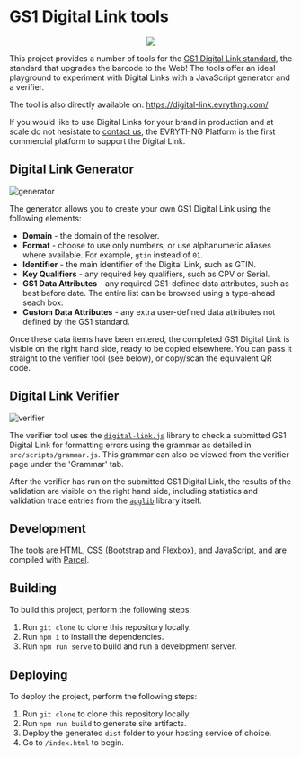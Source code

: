 # GS1 Digital Link tools

<p align="center">
  <img src ="https://evrythng.com/wp-content/uploads/Search_results_-_Google_Drive-768x363.png" />
</p>

This project provides a number of tools for the 
[GS1 Digital Link standard](https://evrythng.com/upgrading-the-barcode-to-the-web-gs1-digital-link/),
the standard that upgrades the barcode to the Web! The tools offer an ideal 
playground to experiment with Digital Links with a JavaScript generator and a 
verifier.

The tool is also directly available on: https://digital-link.evrythng.com/

If you would like to use Digital Links for your brand in production and at scale
do not hesistate to [contact us](https://evrythng.com/gs1/), the EVRYTHNG 
Platform is the first commercial platform to support the Digital Link.


## Digital Link Generator

![generator](src/assets/generator.png)

The generator allows you to create your own GS1 Digital Link using the following
elements:

* **Domain** - the domain of the resolver.
* **Format** - choose to use only numbers, or use alphanumeric aliases where 
  available. For example, `gtin` instead of `01`.
* **Identifier** - the main identifier of the Digital Link, such as GTIN.
* **Key Qualifiers** - any required key qualifiers, such as CPV or Serial.
* **GS1 Data Attributes** - any required GS1-defined data attributes, such as 
  best before date. The entire list can be browsed using a type-ahead seach box.
* **Custom Data Attributes** - any extra user-defined data attributes not 
  defined by the GS1 standard.

Once these data items have been entered, the completed GS1 Digital Link is 
visible on the right hand side, ready to be copied elsewhere. You can pass it 
straight to the verifier tool (see below), or copy/scan the equivalent QR code.


## Digital Link Verifier

![verifier](src/assets/verifier.png)

The verifier tool uses the 
[`digital-link.js`](https://github.com/evrythng/digital-link.js)
library to check a submitted GS1 Digital Link for formatting errors using the 
grammar as detailed in `src/scripts/grammar.js`. This grammar can also be viewed 
from the verifier page under the 'Grammar' tab. 

After the verifier has run on the submitted GS1 Digital Link, the results of 
the validation are visible on the right hand side, including statistics and 
validation trace entries from the 
[`apglib`](https://github.com/ldthomas/apg-js2-lib) library itself.


## Development

The tools are HTML, CSS (Bootstrap and Flexbox), and JavaScript, 
and are compiled with [Parcel](https://parceljs.org/).

## Building

To build this project, perform the following steps:

1. Run `git clone` to clone this repository locally.
2. Run `npm i` to install the dependencies.
3. Run `npm run serve` to build and run a development server.


## Deploying

To deploy the project, perform the following steps:

1. Run `git clone` to clone this repository locally.
2. Run `npm run build` to generate site artifacts.
3. Deploy the generated `dist` folder to your hosting service of choice.
4. Go to `/index.html` to begin.
